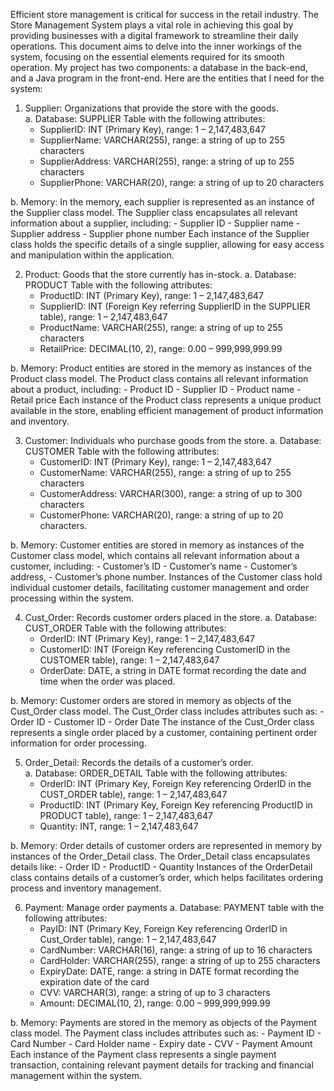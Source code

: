 Efficient store management is critical for success in the retail industry.  The Store Management System plays a vital role in achieving this goal by providing businesses with a digital framework to streamline their daily operations.  This document aims to delve into the inner workings of the system, focusing on the essential elements required for its smooth operation.  My project has two components: a database in the back-end, and a Java program in the front-end.
Here are the entities that I need for the system:
1.	Supplier: Organizations that provide the store with the goods.  
  a.	Database: SUPPLIER Table with the following attributes:
    - SupplierID: INT (Primary Key), range: 1 – 2,147,483,647
  	- SupplierName: VARCHAR(255), range: a string of up to 255 characters
    - SupplierAddress: VARCHAR(255), range: a string of up to 255 characters
    - SupplierPhone: VARCHAR(20), range: a string of up to 20 characters
  
  b.	Memory: In the memory, each supplier is represented as an instance of the Supplier class model.  The Supplier class encapsulates all relevant information about a supplier, including:
    - Supplier ID
    - Supplier name
    - Supplier address
    - Supplier phone number
  Each instance of the Supplier class holds the specific details of a single supplier, allowing for easy access and manipulation within the application.

2.	Product: Goods that the store currently has in-stock.
  a.	Database: PRODUCT Table with the following attributes:
    - ProductID: INT (Primary Key), range: 1 – 2,147,483,647 
    - SupplierID: INT (Foreign Key referring SupplierID in the SUPPLIER table), range: 1 – 2,147,483,647
    - ProductName: VARCHAR(255), range: a string of up to 255 characters
    - RetailPrice: DECIMAL(10, 2), range: 0.00 – 999,999,999.99
  
  b.	Memory: Product entities are stored in the memory as instances of the Product class model. The Product class contains all relevant information about a product, including: 
    - Product ID
    - Supplier ID
    - Product name
    - Retail price
  Each instance of the Product class represents a unique product available in the store, enabling efficient management of product information and inventory.

3.	Customer: Individuals who purchase goods from the store.
  a.	Database: CUSTOMER Table with the following attributes:
    - CustomerID: INT (Primary Key), range: 1 – 2,147,483,647   
    - CustomerName: VARCHAR(255), range: a string of up to 255 characters
    - CustomerAddress: VARCHAR(300), range: a string of up to 300 characters
    - CustomerPhone: VARCHAR(20), range: a string of up to 20 characters. 
  
  b.	Memory: Customer entities are stored in memory as instances of the Customer class model, which contains all relevant information about a customer, including:
    - Customer’s ID
    - Customer’s name
    - Customer’s address, 
    - Customer’s phone number.
  Instances of the Customer class hold individual customer details, facilitating customer management and order processing within the system.

4.	Cust_Order: Records customer orders placed in the store.
  a.	Database: CUST_ORDER Table with the following attributes: 
    - OrderID: INT (Primary Key), range: 1 – 2,147,483,647 
    - CustomerID: INT (Foreign Key referencing CustomerID in the CUSTOMER table), range: 1 – 2,147,483,647 
    - OrderDate: DATE, a string in DATE format recording the date and time when the order was placed.  

  b.	Memory: Customer orders are stored in memory as objects of the Cust_Order class model.  The Cust_Order class includes attributes such as:
    - Order ID
    - Customer ID
    - Order Date
  The instance of the Cust_Order class represents a single order placed by a customer, containing pertinent order information for order processing.  

5.	Order_Detail: Records the details of a customer’s order.  
  a.	Database: ORDER_DETAIL Table with the following attributes:
    - OrderID: INT (Primary Key, Foreign Key referencing OrderID in the CUST_ORDER table), range: 1 – 2,147,483,647
    - ProductID: INT (Primary Key, Foreign Key referencing ProductID in PRODUCT table), range: 1 – 2,147,483,647
    - Quantity: INT, range: 1 – 2,147,483,647

  b.	Memory: Order details of customer orders are represented in memory by instances of the Order_Detail class.  The Order_Detail class encapsulates details like:
    - Order ID
    - ProductID
    - Quantity
  Instances of the OrderDetail class contains details of a customer’s order, which helps facilitates ordering process and inventory management.   

6.	Payment: Manage order payments
  a.	Database: PAYMENT table with the following attributes:
    - PayID: INT (Primary Key, Foreign Key referencing OrderID in Cust_Order table), range: 1 – 2,147,483,647
    - CardNumber: VARCHAR(16), range: a string of up to 16 characters
    - CardHolder: VARCHAR(255), range: a string of up to 255 characters
    - ExpiryDate: DATE, range: a string in DATE format recording the expiration date of the card
    - CVV: VARCHAR(3), range: a string of up to 3 characters
    - Amount: DECIMAL(10, 2), range: 0.00 – 999,999,999.99

  b.	Memory: Payments are stored in the memory as objects of the Payment class model.  The Payment class includes attributes such as:
    - Payment ID
    - Card Number
    - Card Holder name
    - Expiry date
    - CVV
    - Payment Amount
  Each instance of the Payment class represents a single payment transaction, containing relevant payment details for tracking and financial management within the system.
